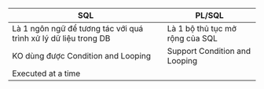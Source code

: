 | SQL                                                             | PL/SQL                          |
| --------------------------------------------------------------- | ------------------------------- |
| Là 1 ngôn ngữ để tương tác với quá trình xử lý dữ liệu trong DB | Là 1 bộ thủ tục mở rộng của SQL |
| KO dùng được Condition and Looping                              | Support Condition and Looping   |
| Executed at a time                                                                |                                 |
